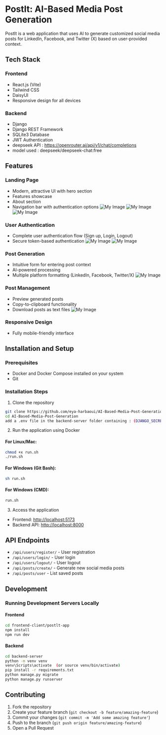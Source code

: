# PostIt: AI-Based Media Post Generation

PostIt is a web application that uses AI to generate customized social media posts for LinkedIn, Facebook, and Twitter (X) based on user-provided context.

## Tech Stack

### Frontend
- React.js (Vite)
- Tailwind CSS
- DaisyUI
- Responsive design for all devices

### Backend
- Django
- Django REST Framework
- SQLite3 Database
- JWT Authentication
- deepseek API : https://openrouter.ai/api/v1/chat/completions
- model used : deepseek/deepseek-chat:free
## Features

### Landing Page
- Modern, attractive UI with hero section
- Features showcase
- About section
- Navigation bar with authentication options
![My Image](hero.png)
![My Image](features.png)
![My Image](about.png)




### User Authentication
- Complete user authentication flow (Sign up, Login, Logout)
- Secure token-based authentication 
![My Image](login.png)
![My Image](signup.png)

### Post Generation
- Intuitive form for entering post context
- AI-powered processing
- Multiple platform formatting (LinkedIn, Facebook, Twitter/X)
![My Image](generate.png)


### Post Management
- Preview generated posts
- Copy-to-clipboard functionality
- Download posts as text files
![My Image](generatedContent.png)
### Responsive Design
- Fully mobile-friendly interface

## Installation and Setup

### Prerequisites
- Docker and Docker Compose installed on your system
- Git

### Installation Steps

1. Clone the repository
```bash
git clone https://github.com/eya-harbaoui/AI-Based-Media-Post-Generation
cd AI-Based-Media-Post-Generation
add a .env file in the backend-server folder containing : (DJANGO_SECRET_KEY=youkey, DEBUG=True , DEEPSEEK_API_KEY=yourkey)

```

2. Run the application using Docker

#### For Linux/Mac:
```bash
chmod +x run.sh
./run.sh
```

#### For Windows (Git Bash):
```bash
sh run.sh
```

#### For Windows (CMD):
```bash
run.sh
```

3. Access the application
- Frontend: [http://localhost:5173](http://localhost:5173)
- Backend API: [http://localhost:8000](http://localhost:8000)

## API Endpoints

- `/api/users/register/` - User registration
- `/api/users/login/` - User login
- `/api/users/logout/` - User logout
- `/api/posts/create/` - Generate new social media posts
- `/api/posts/user` - List saved posts

## Development

### Running Development Servers Locally

#### Frontend
```bash
cd frontend-client/postlt-app
npm install
npm run dev
```

#### Backend
```bash
cd backend-server
python -m venv venv
venv\Scripts\activate  (or source venv/bin/activate)
pip install -r requirements.txt
python manage.py migrate
python manage.py runserver
```

## Contributing

1. Fork the repository
2. Create your feature branch (`git checkout -b feature/amazing-feature`)
3. Commit your changes (`git commit -m 'Add some amazing feature'`)
4. Push to the branch (`git push origin feature/amazing-feature`)
5. Open a Pull Request

